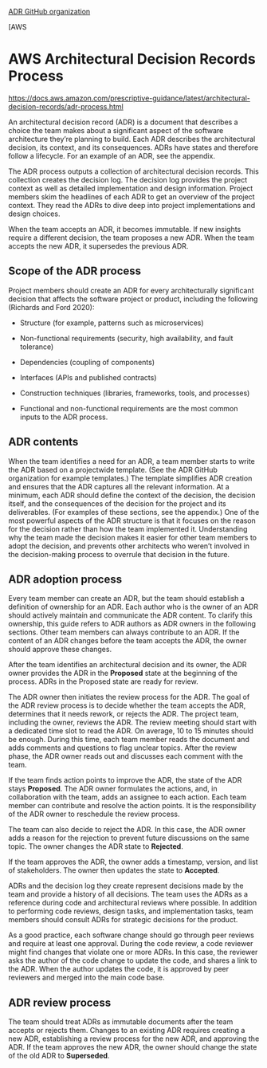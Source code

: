 [ADR GitHub organization](https://adr.github.io)

[AWS


# AWS Architectural Decision Records Process

https://docs.aws.amazon.com/prescriptive-guidance/latest/architectural-decision-records/adr-process.html

An architectural decision record (ADR) is a document that describes a choice the team makes about a significant aspect of the software architecture they’re planning to build. Each ADR describes the architectural decision, its context, and its consequences. ADRs have states and therefore follow a lifecycle. For an example of an ADR, see the appendix.

The ADR process outputs a collection of architectural decision records. This collection creates the decision log. The decision log provides the project context as well as detailed implementation and design information. Project members skim the headlines of each ADR to get an overview of the project context. They read the ADRs to dive deep into project implementations and design choices.

When the team accepts an ADR, it becomes immutable. If new insights require a different decision, the team proposes a new ADR. When the team accepts the new ADR, it supersedes the previous ADR.

## Scope of the ADR process

Project members should create an ADR for every architecturally significant decision that affects the software project or product, including the following (Richards and Ford 2020):

* Structure (for example, patterns such as microservices)

* Non-functional requirements (security, high availability, and fault tolerance)

* Dependencies (coupling of components)

* Interfaces (APIs and published contracts)

* Construction techniques (libraries, frameworks, tools, and processes)

* Functional and non-functional requirements are the most common inputs to the ADR process.


## ADR contents

When the team identifies a need for an ADR, a team member starts to write the ADR based on a projectwide template. (See the ADR GitHub organization for example templates.) The template simplifies ADR creation and ensures that the ADR captures all the relevant information. At a minimum, each ADR should define the context of the decision, the decision itself, and the consequences of the decision for the project and its deliverables. (For examples of these sections, see the appendix.) One of the most powerful aspects of the ADR structure is that it focuses on the reason for the decision rather than how the team implemented it. Understanding why the team made the decision makes it easier for other team members to adopt the decision, and prevents other architects who weren’t involved in the decision-making process to overrule that decision in the future.


## ADR adoption process

Every team member can create an ADR, but the team should establish a definition of ownership for an ADR. Each author who is the owner of an ADR should actively maintain and communicate the ADR content. To clarify this ownership, this guide refers to ADR authors as ADR owners in the following sections. Other team members can always contribute to an ADR. If the content of an ADR changes before the team accepts the ADR, the owner should approve these changes.

After the team identifies an architectural decision and its owner, the ADR owner provides the ADR in the **Proposed** state at the beginning of the process. ADRs in the Proposed state are ready for review.

The ADR owner then initiates the review process for the ADR. The goal of the ADR review process is to decide whether the team accepts the ADR, determines that it needs rework, or rejects the ADR. The project team, including the owner, reviews the ADR. The review meeting should start with a dedicated time slot to read the ADR. On average, 10 to 15 minutes should be enough. During this time, each team member reads the document and adds comments and questions to flag unclear topics. After the review phase, the ADR owner reads out and discusses each comment with the team.

If the team finds action points to improve the ADR, the state of the ADR stays **Proposed**. The ADR owner formulates the actions, and, in collaboration with the team, adds an assignee to each action. Each team member can contribute and resolve the action points. It is the responsibility of the ADR owner to reschedule the review process.

The team can also decide to reject the ADR. In this case, the ADR owner adds a reason for the rejection to prevent future discussions on the same topic. The owner changes the ADR state to **Rejected**.

If the team approves the ADR, the owner adds a timestamp, version, and list of stakeholders. The owner then updates the state to **Accepted**.

ADRs and the decision log they create represent decisions made by the team and provide a history of all decisions. The team uses the ADRs as a reference during code and architectural reviews where possible. In addition to performing code reviews, design tasks, and implementation tasks, team members should consult ADRs for strategic decisions for the product.

As a good practice, each software change should go through peer reviews and require at least one approval. During the code review, a code reviewer might find changes that violate one or more ADRs. In this case, the reviewer asks the author of the code change to update the code, and shares a link to the ADR. When the author updates the code, it is approved by peer reviewers and merged into the main code base.


## ADR review process

The team should treat ADRs as immutable documents after the team accepts or rejects them. Changes to an existing ADR requires creating a new ADR, establishing a review process for the new ADR, and approving the ADR. If the team approves the new ADR, the owner should change the state of the old ADR to **Superseded**. 
